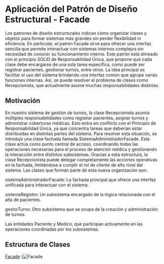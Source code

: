 
# Aplicación del Patrón de Diseño Estructural - Facade
Los patrones de diseño estructurales indican cómo organizar clases y objetos para formar sistemas más grandes sin perder flexibilidad ni eficiencia. 
En particular, el patrón Facade sirve para ofrecer una interfaz sencilla que permite interactuar con sistemas internos complejos sin necesidad de conocer su funcionamiento interno.
Este patrón está alineado con el principio SOLID de Responsabilidad Única, que propone que cada clase debe encargarse de una sola tarea específica, como puede ser registrar pacientes, gestionar turnos, entre otros.
La idea principal es facilitar el uso del sistema brindando una interfaz común que agrupe varias funciones internas.
Así, se puede resolver el problema de clases como Recepcionista, que actualmente asume muchas responsabilidades distintas.

## Motivación
En nuestro sistema de gestión de turnos, la clase Recepcionista asumía múltiples responsabilidades como registrar pacientes, asignar turnos y administrar coberturas médicas. Esto entra en conflicto con el Principio de Responsabilidad Única, ya que concentra tareas que deberían estar distribuidas en distintas partes del sistema.
Para resolver esta situación, se introdujo una clase fachada llamada SistemaAdministradorFacade. Esta clase actúa como punto central de acceso, coordinando todas las operaciones necesarias para el proceso de atención médica y gestionando la interacción entre distintos subsistemas.
Gracias a esta estructura, la clase Recepcionista puede delegar completamente las acciones operativas en la fachada, limitándose a cumplir el rol de cliente de alto nivel del sistema.
Las clases que forman parte de esta nueva organización son:


sistemaAdministradorFacade: La fachada principal que ofrece una interfaz unificada para interactuar con el sistema.

sistemaRegistro: Un subsistema encargado de la lógica relacionada con el alta de pacientes.

gestorTurno: Otro subsistema que se ocupa de la creación y administración de turnos.

Las entidades Paciente y Medico, que participan activamente en las operaciones coordinadas por los subsistemas.

## Estructura de Clases

[Facade](https://drive.google.com/file/d/1aJ_drdXnkwp1rrJWLr4bojBkBIE-n2AJ/view?usp=sharing)
(![Facade](https://github.com/user-attachments/assets/8aa5ff3f-0b58-4d42-836c-b6557967f633)
